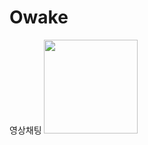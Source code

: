 # Owake
영상채팅
<img width="150px" src="https://user-images.githubusercontent.com/36153766/150657557-f93d2539-ab4f-4fb5-924a-ae5bb8979b7c.png" />
